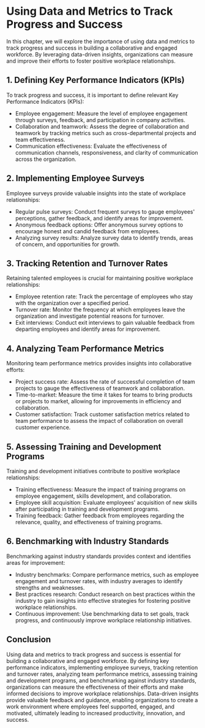 Using Data and Metrics to Track Progress and Success
===============================================================

In this chapter, we will explore the importance of using data and metrics to track progress and success in building a collaborative and engaged workforce. By leveraging data-driven insights, organizations can measure and improve their efforts to foster positive workplace relationships.

**1. Defining Key Performance Indicators (KPIs)**
-------------------------------------------------

To track progress and success, it is important to define relevant Key Performance Indicators (KPIs):

* Employee engagement: Measure the level of employee engagement through surveys, feedback, and participation in company activities.
* Collaboration and teamwork: Assess the degree of collaboration and teamwork by tracking metrics such as cross-departmental projects and team effectiveness.
* Communication effectiveness: Evaluate the effectiveness of communication channels, responsiveness, and clarity of communication across the organization.

**2. Implementing Employee Surveys**
------------------------------------

Employee surveys provide valuable insights into the state of workplace relationships:

* Regular pulse surveys: Conduct frequent surveys to gauge employees' perceptions, gather feedback, and identify areas for improvement.
* Anonymous feedback options: Offer anonymous survey options to encourage honest and candid feedback from employees.
* Analyzing survey results: Analyze survey data to identify trends, areas of concern, and opportunities for growth.

**3. Tracking Retention and Turnover Rates**
--------------------------------------------

Retaining talented employees is crucial for maintaining positive workplace relationships:

* Employee retention rate: Track the percentage of employees who stay with the organization over a specified period.
* Turnover rate: Monitor the frequency at which employees leave the organization and investigate potential reasons for turnover.
* Exit interviews: Conduct exit interviews to gain valuable feedback from departing employees and identify areas for improvement.

**4. Analyzing Team Performance Metrics**
-----------------------------------------

Monitoring team performance metrics provides insights into collaborative efforts:

* Project success rate: Assess the rate of successful completion of team projects to gauge the effectiveness of teamwork and collaboration.
* Time-to-market: Measure the time it takes for teams to bring products or projects to market, allowing for improvements in efficiency and collaboration.
* Customer satisfaction: Track customer satisfaction metrics related to team performance to assess the impact of collaboration on overall customer experience.

**5. Assessing Training and Development Programs**
--------------------------------------------------

Training and development initiatives contribute to positive workplace relationships:

* Training effectiveness: Measure the impact of training programs on employee engagement, skills development, and collaboration.
* Employee skill acquisition: Evaluate employees' acquisition of new skills after participating in training and development programs.
* Training feedback: Gather feedback from employees regarding the relevance, quality, and effectiveness of training programs.

**6. Benchmarking with Industry Standards**
-------------------------------------------

Benchmarking against industry standards provides context and identifies areas for improvement:

* Industry benchmarks: Compare performance metrics, such as employee engagement and turnover rates, with industry averages to identify strengths and weaknesses.
* Best practices research: Conduct research on best practices within the industry to gain insights into effective strategies for fostering positive workplace relationships.
* Continuous improvement: Use benchmarking data to set goals, track progress, and continuously improve workplace relationship initiatives.

**Conclusion**
--------------

Using data and metrics to track progress and success is essential for building a collaborative and engaged workforce. By defining key performance indicators, implementing employee surveys, tracking retention and turnover rates, analyzing team performance metrics, assessing training and development programs, and benchmarking against industry standards, organizations can measure the effectiveness of their efforts and make informed decisions to improve workplace relationships. Data-driven insights provide valuable feedback and guidance, enabling organizations to create a work environment where employees feel supported, engaged, and motivated, ultimately leading to increased productivity, innovation, and success.
